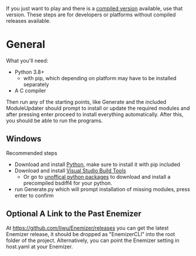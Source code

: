 If you just want to play and there is a [compiled version](https://github.com/Berserker66/MultiWorld-Utilities/releases) available, use that version. These steps are for developers or platforms without compiled releases available.

# General
What you'll need:
 * Python 3.8+
   * with pip, which depending on platform may have to be installed separately
 * A C compiler

Then run any of the starting points, like Generate and the included ModuleUpdater should prompt to install or update the required modules and after pressing enter proceed to install everything automatically. After this, you should be able to run the programs.

## Windows
Recommended steps
 * Download and install [Python](https://www.python.org/ftp/python/3.9.10/python-3.9.10-amd64.exe), make sure to install it with pip included
 * Download and install [Visual Studio Build Tools](https://visualstudio.microsoft.com/downloads/#build-tools-for-visual-studio-2019)
   * Or go to [unoffical python packages](https://www.lfd.uci.edu/~gohlke/pythonlibs/) to download and install a precompiled bsdiff4 for your python.
 * run Generate.py which will prompt installation of missing modules, press enter to confirm

## Optional A Link to the Past Enemizer
At https://github.com/Ijwu/Enemizer/releases you can get the latest Enemizer release, it should be dropped as "EnemizerCLI" into the root folder of the project. Alternatively, you can point the Enemizer setting in host.yaml at your Enemizer.

